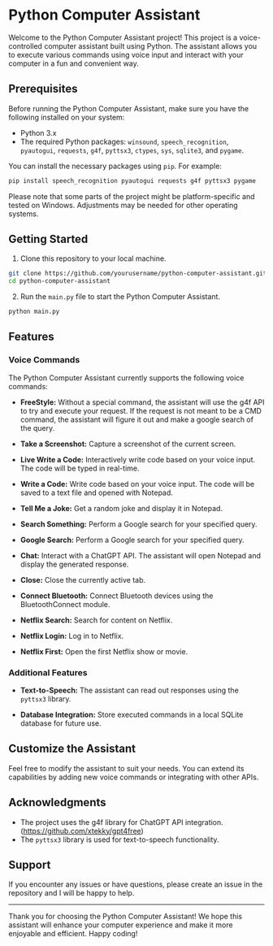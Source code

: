 # Python Computer Assistant

Welcome to the Python Computer Assistant project! This project is a voice-controlled computer assistant built using Python. The assistant allows you to execute various commands using voice input and interact with your computer in a fun and convenient way.

## Prerequisites

Before running the Python Computer Assistant, make sure you have the following installed on your system:

- Python 3.x
- The required Python packages: `winsound`, `speech_recognition`, `pyautogui`, `requests`, `g4f`, `pyttsx3`, `ctypes`, `sys`, `sqlite3`, and `pygame`.

You can install the necessary packages using `pip`. For example:

```bash
pip install speech_recognition pyautogui requests g4f pyttsx3 pygame
```

Please note that some parts of the project might be platform-specific and tested on Windows. Adjustments may be needed for other operating systems.

## Getting Started

1. Clone this repository to your local machine.

```bash
git clone https://github.com/yourusername/python-computer-assistant.git
cd python-computer-assistant
```

2. Run the `main.py` file to start the Python Computer Assistant.

```bash
python main.py
```

## Features

### Voice Commands

The Python Computer Assistant currently supports the following voice commands:

- **FreeStyle:** Without a special command, the assistant will use the g4f API to try and execute your request. If the request is not meant to be a CMD command, the assistant will figure it out and make a google search of the query.

- **Take a Screenshot:** Capture a screenshot of the current screen.

- **Live Write a Code:** Interactively write code based on your voice input. The code will be typed in real-time.

- **Write a Code:** Write code based on your voice input. The code will be saved to a text file and opened with Notepad.

- **Tell Me a Joke:** Get a random joke and display it in Notepad.

- **Search Something:** Perform a Google search for your specified query.

- **Google Search:** Perform a Google search for your specified query.

- **Chat:** Interact with a ChatGPT API. The assistant will open Notepad and display the generated response.

- **Close:** Close the currently active tab.

- **Connect Bluetooth:** Connect Bluetooth devices using the BluetoothConnect module.

- **Netflix Search:** Search for content on Netflix.

- **Netflix Login:** Log in to Netflix.

- **Netflix First:** Open the first Netflix show or movie.

### Additional Features

- **Text-to-Speech:** The assistant can read out responses using the `pyttsx3` library.

- **Database Integration:** Store executed commands in a local SQLite database for future use.

## Customize the Assistant

Feel free to modify the assistant to suit your needs. You can extend its capabilities by adding new voice commands or integrating with other APIs.

## Acknowledgments

- The project uses the g4f library for ChatGPT API integration. (https://github.com/xtekky/gpt4free)
- The `pyttsx3` library is used for text-to-speech functionality.

## Support

If you encounter any issues or have questions, please create an issue in the repository and I will be happy to help.

---

Thank you for choosing the Python Computer Assistant! We hope this assistant will enhance your computer experience and make it more enjoyable and efficient. Happy coding!